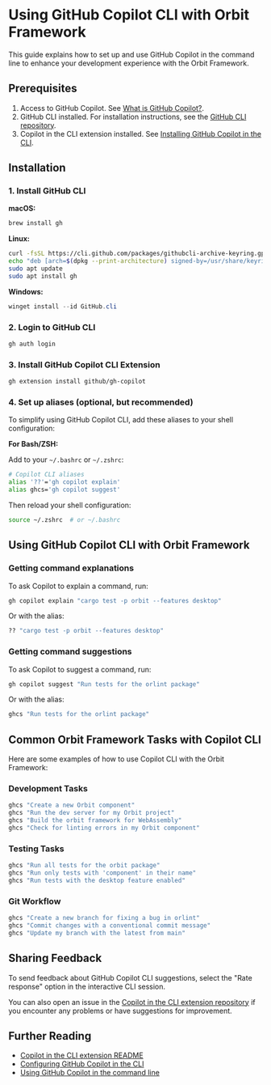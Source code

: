 # Using GitHub Copilot CLI with Orbit Framework

This guide explains how to set up and use GitHub Copilot in the command line to enhance your development experience with the Orbit Framework.

## Prerequisites

1. Access to GitHub Copilot. See [What is GitHub Copilot?](https://docs.github.com/en/copilot/about-github-copilot/what-is-github-copilot#getting-access-to-copilot).
2. GitHub CLI installed. For installation instructions, see the [GitHub CLI repository](https://github.com/cli/cli#installation).
3. Copilot in the CLI extension installed. See [Installing GitHub Copilot in the CLI](https://docs.github.com/en/copilot/github-copilot-in-the-cli/installing-github-copilot-in-the-cli).

## Installation

### 1. Install GitHub CLI

**macOS:**
```bash
brew install gh
```

**Linux:**
```bash
curl -fsSL https://cli.github.com/packages/githubcli-archive-keyring.gpg | sudo dd of=/usr/share/keyrings/githubcli-archive-keyring.gpg
echo "deb [arch=$(dpkg --print-architecture) signed-by=/usr/share/keyrings/githubcli-archive-keyring.gpg] https://cli.github.com/packages stable main" | sudo tee /etc/apt/sources.list.d/github-cli.list > /dev/null
sudo apt update
sudo apt install gh
```

**Windows:**
```powershell
winget install --id GitHub.cli
```

### 2. Login to GitHub CLI

```bash
gh auth login
```

### 3. Install GitHub Copilot CLI Extension

```bash
gh extension install github/gh-copilot
```

### 4. Set up aliases (optional, but recommended)

To simplify using GitHub Copilot CLI, add these aliases to your shell configuration:

**For Bash/ZSH:**

Add to your `~/.bashrc` or `~/.zshrc`:
```bash
# Copilot CLI aliases
alias '??'='gh copilot explain'
alias ghcs='gh copilot suggest'
```

Then reload your shell configuration:
```bash
source ~/.zshrc  # or ~/.bashrc
```

## Using GitHub Copilot CLI with Orbit Framework

### Getting command explanations

To ask Copilot to explain a command, run:

```bash
gh copilot explain "cargo test -p orbit --features desktop"
```

Or with the alias:
```bash
?? "cargo test -p orbit --features desktop"
```

### Getting command suggestions

To ask Copilot to suggest a command, run:

```bash
gh copilot suggest "Run tests for the orlint package"
```

Or with the alias:
```bash
ghcs "Run tests for the orlint package"
```

## Common Orbit Framework Tasks with Copilot CLI

Here are some examples of how to use Copilot CLI with the Orbit Framework:

### Development Tasks

```bash
ghcs "Create a new Orbit component"
ghcs "Run the dev server for my Orbit project"
ghcs "Build the orbit framework for WebAssembly"
ghcs "Check for linting errors in my Orbit component"
```

### Testing Tasks

```bash
ghcs "Run all tests for the orbit package"
ghcs "Run only tests with 'component' in their name"
ghcs "Run tests with the desktop feature enabled"
```

### Git Workflow

```bash
ghcs "Create a new branch for fixing a bug in orlint"
ghcs "Commit changes with a conventional commit message"
ghcs "Update my branch with the latest from main"
```

## Sharing Feedback

To send feedback about GitHub Copilot CLI suggestions, select the "Rate response" option in the interactive CLI session.

You can also open an issue in the [Copilot in the CLI extension repository](https://github.com/github/gh-copilot) if you encounter any problems or have suggestions for improvement.

## Further Reading

- [Copilot in the CLI extension README](https://github.com/github/gh-copilot?tab=readme-ov-file)
- [Configuring GitHub Copilot in the CLI](https://docs.github.com/en/copilot/github-copilot-in-the-cli/configuring-github-copilot-in-the-cli)
- [Using GitHub Copilot in the command line](https://docs.github.com/en/copilot/using-github-copilot/using-github-copilot-in-the-command-line)
